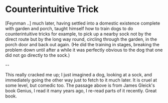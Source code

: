 # Counterintuitive Trick

[Feynman ..] much later, having settled into a domestic existence complete with garden and porch, taught himself how to train dogs to do counterintuitive tricks for example, to pick up a nearby sock not by the direct route but by the long way round, circling through the garden, in the porch door and back out again. (He did the training in stages, breaking the problem down until after a while it was perfectly obvious to the dog that one did not go directly to the sock.)

--

This really cracked me up; I just imagined a dog, looking at a sock, and immediately going the other way just to fetch to it much later. It is cruel at some level, but comedic too. The passage above is from James Gleick's book Genius, I read it many years ago, I re-read parts of it recently. Great book.















